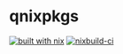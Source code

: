 # qnixpkgs

[![built with nix](https://builtwithnix.org/badge.svg)](https://builtwithnix.org)
[![nixbuild-ci](https://github.com/Samayel/qnixpkgs/actions/workflows/nixbuild-ci.yml/badge.svg)](https://github.com/Samayel/qnixpkgs/actions/workflows/nixbuild-ci.yml)
